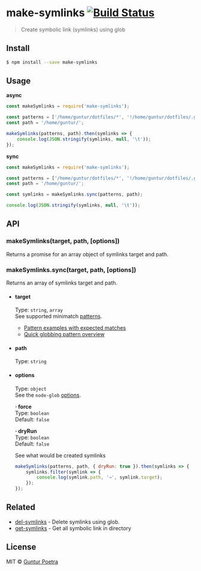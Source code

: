 # make-symlinks [![Build Status](https://travis-ci.org/iguntur/make-symlinks.svg?branch=master)](https://travis-ci.org/iguntur/make-symlinks)

> Create symbolic link (symlinks) using glob


## Install

``` bash
$ npm install --save make-symlinks
```


## Usage

__async__

``` js
const makeSymlinks = require('make-symlinks');

const patterns = ['/home/guntur/dotfiles/*', '!/home/guntur/dotfiles/.git'];
const path = '/home/guntur/';

makeSymlinks(patterns, path).then(symlinks => {
    console.log(JSON.stringify(symlinks, null, '\t'));
});
```

__sync__

``` js
const makeSymlinks = require('make-symlinks');

const patterns = ['/home/guntur/dotfiles/*', '!/home/guntur/dotfiles/.git'];
const path = '/home/guntur/';

const symlinks = makeSymlinks.sync(patterns, path);

console.log(JSON.stringify(symlinks, null, '\t'));
```


## API

### makeSymlinks(target, path, [options])

Returns a promise for an array object of symlinks target and path.

### makeSymlinks.sync(target, path, [options])

Returns an array of symlinks target and path.

- #### target
    Type: `string`, `array`<br>
    See supported minimatch [patterns](https://github.com/isaacs/minimatch#usage).

    - [Pattern examples with expected matches](https://github.com/sindresorhus/multimatch/blob/master/test.js)
    - [Quick globbing pattern overview](https://github.com/sindresorhus/multimatch#globbing-patterns)

- #### path
    Type: `string`

- #### options
    Type: `object` <br>
    See the `node-glob` [options](https://github.com/isaacs/node-glob#options).

    **&middot; force** <br>
    Type: `boolean`<br>
    Default: `false` <br>

    **&middot; dryRun** <br>
    Type: `boolean`<br>
    Default: `false` <br>

    See what would be created symlinks
    ```js
    makeSymlinks(patterns, path, { dryRun: true }).then(symlinks => {
        symlinks.filter(symlink => {
            console.log(symlink.path, '→', symlink.target);
        });
    });
    ```


## Related

- [del-symlinks](https://github.com/iguntur/del-symlinks) - Delete symlinks using glob.
- [get-symlinks](https://github.com/iguntur/get-symlinks) - Get all symbolic link in directory


## License

MIT © [Guntur Poetra](http://guntur.starmediateknik.com)
